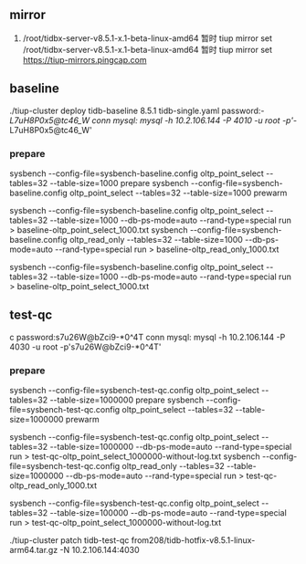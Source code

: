 ## mirror 
1. /root/tidbx-server-v8.5.1-x.1-beta-linux-amd64
暂时 tiup mirror set /root/tidbx-server-v8.5.1-x.1-beta-linux-amd64
暂时 tiup mirror set https://tiup-mirrors.pingcap.com 


## baseline
./tiup-cluster deploy tidb-baseline 8.5.1  tidb-single.yaml
password:*-L7uH8P0x5@tc46_W
conn mysql: 
mysql -h 10.2.106.144 -P 4010 -u root -p'*-L7uH8P0x5@tc46_W'

### prepare
sysbench --config-file=sysbench-baseline.config oltp_point_select --tables=32 --table-size=1000 prepare
sysbench --config-file=sysbench-baseline.config oltp_point_select --tables=32 --table-size=1000 prewarm

sysbench --config-file=sysbench-baseline.config oltp_point_select --tables=32 --table-size=1000 --db-ps-mode=auto --rand-type=special run > baseline-oltp_point_select_1000.txt
sysbench --config-file=sysbench-baseline.config oltp_read_only --tables=32 --table-size=1000 --db-ps-mode=auto --rand-type=special run > baseline-oltp_read_only_1000.txt

sysbench --config-file=sysbench-baseline.config oltp_point_select --tables=32 --table-size=1000 --db-ps-mode=auto --rand-type=special run > baseline-oltp_point_select_1000.txt




## test-qc
c
password:s7u26W@bZci9-*0^4T
conn mysql:
mysql -h 10.2.106.144 -P 4030 -u root -p's7u26W@bZci9-*0^4T'

### prepare
sysbench --config-file=sysbench-test-qc.config oltp_point_select --tables=32 --table-size=1000000 prepare
sysbench --config-file=sysbench-test-qc.config oltp_point_select --tables=32 --table-size=1000000 prewarm

sysbench --config-file=sysbench-test-qc.config oltp_point_select --tables=32 --table-size=1000000 --db-ps-mode=auto --rand-type=special run > test-qc-oltp_point_select_1000000-without-log.txt
sysbench --config-file=sysbench-test-qc.config oltp_read_only --tables=32 --table-size=1000000 --db-ps-mode=auto --rand-type=special run > test-qc-oltp_read_only_1000.txt

sysbench --config-file=sysbench-test-qc.config oltp_point_select --tables=32 --table-size=100000 --db-ps-mode=auto --rand-type=special run > test-qc-oltp_point_select_1000000-without-log.txt

./tiup-cluster patch tidb-test-qc from208/tidb-hotfix-v8.5.1-linux-arm64.tar.gz  -N 10.2.106.144:4030